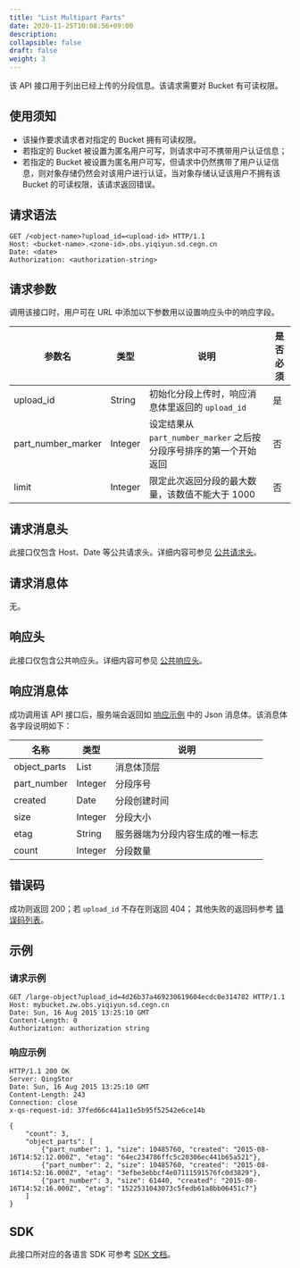 ```yaml
---
title: "List Multipart Parts"
date: 2020-11-25T10:08:56+09:00
description:
collapsible: false
draft: false
weight: 3
---
```


该 API 接口用于列出已经上传的分段信息。该请求需要对 Bucket 有可读权限。

## 使用须知
- 该操作要求请求者对指定的 Bucket 拥有可读权限。
- 若指定的 Bucket 被设置为匿名用户可写，则请求中可不携带用户认证信息；
- 若指定的 Bucket 被设置为匿名用户可写，但请求中仍然携带了用户认证信息，则对象存储仍然会对该用户进行认证，当对象存储认证该用户不拥有该 Bucket 的可读权限，该请求返回错误。

## 请求语法

```http
GET /<object-name>?upload_id=<upload-id> HTTP/1.1
Host: <bucket-name>.<zone-id>.obs.yiqiyun.sd.cegn.cn
Date: <date>
Authorization: <authorization-string>
```

## 请求参数

调用该接口时，用户可在 URL 中添加以下参数用以设置响应头中的响应字段。

| 参数名 | 类型 | 说明 | 是否必须 |
| --- | --- | --- | --- |
| upload_id | String | 初始化分段上传时，响应消息体里返回的 `upload_id` | 是 |
| part_number_marker | Integer | 设定结果从 `part_number_marker` 之后按分段序号排序的第一个开始返回 | 否 |
| limit | Integer | 限定此次返回分段的最大数量，该数值不能大于 1000 | 否 |

## 请求消息头

此接口仅包含 Host、Date 等公共请求头。详细内容可参见 [公共请求头](/storage/object-storage/api/common_header/#请求头字段-request-header)。

## 请求消息体

无。

## 响应头

此接口仅包含公共响应头。详细内容可参见 [公共响应头](/storage/object-storage/api/common_header/#响应头字段-response-header)。

## 响应消息体

成功调用该 API 接口后，服务端会返回如 [响应示例](#响应示例) 中的 Json 消息体。该消息体各字段说明如下：

| 名称 | 类型 | 说明 |
| --- | --- | --- |
| object_parts | List | 消息体顶层 |
| part_number | Integer | 分段序号 |
| created | Date | 分段创建时间 |
| size | Integer | 分段大小 |
| etag | String | 服务器端为分段内容生成的唯一标志 |
| count | Integer | 分段数量 |

## 错误码

成功则返回 200；若 `upload_id` 不存在则返回 404； 其他失败的返回码参考 [错误码列表](/storage/object-storage/api/error_code/#错误码列表)。

## 示例

### 请求示例

```http
GET /large-object?upload_id=4d26b37a469230619604ecdc0e314782 HTTP/1.1
Host: mybucket.zw.obs.yiqiyun.sd.cegn.cn
Date: Sun, 16 Aug 2015 13:25:10 GMT
Content-Length: 0
Authorization: authorization string
```

### 响应示例

```http
HTTP/1.1 200 OK
Server: QingStor
Date: Sun, 16 Aug 2015 13:25:10 GMT
Content-Length: 243
Connection: close
x-qs-request-id: 37fed66c441a11e5b95f52542e6ce14b

{
    "count": 3,
    "object_parts": [
        {"part_number": 1, "size": 10485760, "created": "2015-08-16T14:52:12.000Z", "etag": "64ec234786ffc5c20306ec441b65a521"},
        {"part_number": 2, "size": 10485760, "created": "2015-08-16T14:52:16.000Z", "etag": "3efbe3ebbcf4e07111591576fc0d3829"},
        {"part_number": 3, "size": 61440, "created": "2015-08-16T14:52:16.000Z", "etag": "1522531043073c5fedb61a8bb06451c7"}
    ]
}
```

## SDK

此接口所对应的各语言 SDK 可参考 [SDK 文档](/storage/object-storage/sdk/)。